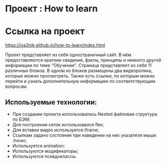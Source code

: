# Проект : How to learn

# **Ссылка на проект**
https://iva3nik.github.io/how-to-learn/index.html

Проект представляет из себя одностраничный сайт. В нём предоставляются краткие сведения, 
факты, принципы и немного другой информации по теме "Обучение". Страница представляет из 
себя 11 различных блоков. В одном из блоков размещены два видеоролика, которые можно 
просмотреть. Также есть ссылки, по которым можно перейти и узнать дополнительную информацию 
по соответствующим вопросам.

## **Используемые технологии:** 
* При создании проекта использовалась Nested файловая структура по БЭМ;
* Для построения сеток использовался flex;
* Для вставки видео используется iframe;
* Сcылкам задано состояние при наведении на них указателя мыши :hover;
* Используется animation;
* Используются модификаторы;
* Используются псевдоклассы.
